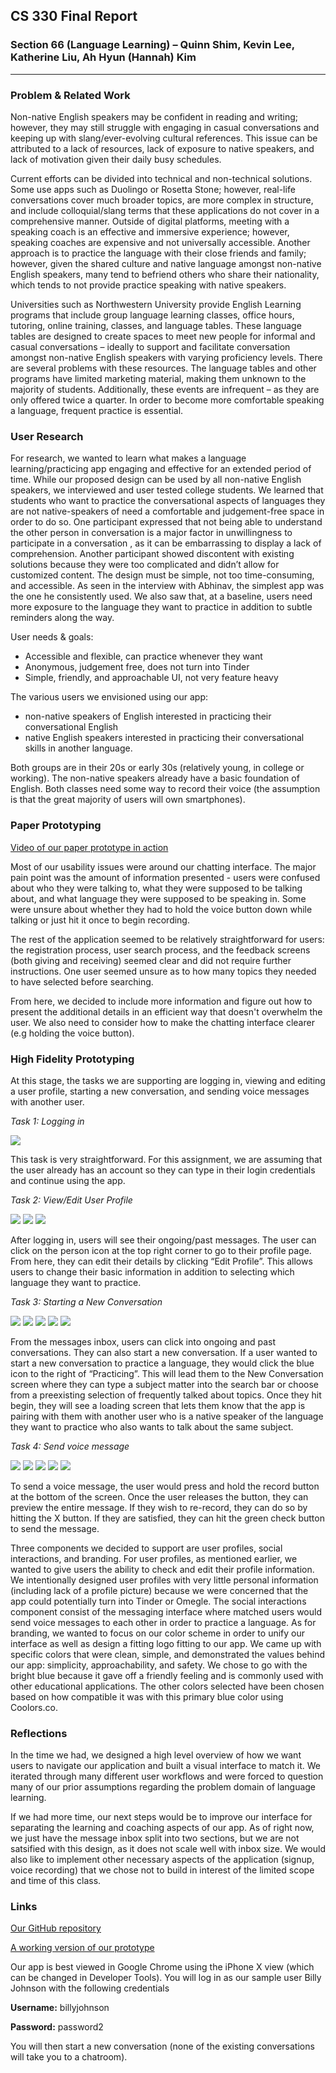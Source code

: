 ## CS 330 Final Report

### Section 66 (Language Learning) – Quinn Shim, Kevin Lee, Katherine Liu, Ah Hyun (Hannah) Kim

---

### Problem & Related Work

Non-native English speakers may be confident in reading and writing; however, they may still struggle with engaging in casual conversations and keeping up with slang/ever-evolving cultural references. This issue can be attributed to a lack of resources, lack of exposure to native speakers, and lack of motivation given their daily busy schedules. 

Current efforts can be divided into technical and non-technical solutions. Some use apps such as Duolingo or Rosetta Stone; however, real-life conversations cover much broader topics, are more complex in structure, and include colloquial/slang terms that these applications do not cover in a comprehensive manner. Outside of digital platforms, meeting with a speaking coach is an effective and immersive experience; however, speaking coaches are expensive and not universally accessible. Another approach is to practice the language with their close friends and family; however, given the shared culture and native language amongst non-native English speakers, many tend to befriend others who share their nationality, which tends to not provide practice speaking with native speakers. 

Universities such as Northwestern University provide English Learning programs that include group language learning classes, office hours, tutoring, online training, classes, and language tables. These language tables are designed to create spaces to meet new people for informal and casual conversations – ideally to support and facilitate conversation amongst non-native English speakers with varying proficiency levels. There are several problems with these resources. The language tables and other programs have limited marketing material, making them unknown to the majority of students. Additionally, these events are infrequent – as they are only offered twice a quarter. In order to become more comfortable speaking a language, frequent practice is essential. 

### User Research

For research, we wanted to learn what makes a language learning/practicing app engaging and effective for an extended period of time.  While our proposed design can be used by all non-native English speakers, we interviewed and user tested college students. We learned that students who want to practice the conversational aspects of languages they are not native-speakers of need a comfortable and judgement-free space in order to do so. One participant expressed that not being able to understand the other person in conversation is a major factor in unwillingness to participate in a conversation , as it can be embarrassing to display a lack of comprehension. Another participant showed discontent with existing solutions because they were too complicated and didn’t allow for customized content. The design must be simple, not too time-consuming, and accessible. As seen in the interview with Abhinav, the simplest app was the one he consistently used.  We also saw that, at a baseline, users need more exposure to the language they want to practice in addition to subtle reminders along the way. 

User needs & goals:
- Accessible and flexible, can practice whenever they want
- Anonymous, judgement free, does not turn into Tinder
- Simple, friendly, and approachable UI, not very feature heavy
  
The various users we envisioned using our app:
- non-native speakers of English interested in practicing their conversational English
- native English speakers interested in practicing their conversational skills in another language. 

Both groups are in their 20s or early 30s (relatively young, in college or working). The non-native speakers already have a basic foundation of English. Both classes need some way to record their voice (the assumption is that the great majority of users will own smartphones). 

### Paper Prototyping

[Video of our paper prototype in action](https://vimeo.com/391038108)

Most of our usability issues were around our chatting interface. The major pain point was the amount of information presented - users were confused about who they were talking to, what they were supposed to be talking about, and what language they were supposed to be speaking in. Some were unsure about whether they had to hold the voice button down while talking or just hit it once to begin recording. 

The rest of the application seemed to be relatively straightforward for users: the registration process, user search process, and the feedback screens (both giving and receiving) seemed clear and did not require further instructions. One user seemed unsure as to how many topics they needed to have selected before searching. 

From here, we decided to include more information and figure out how to present the additional details in an efficient way that doesn't overwhelm the user. We also need to consider how to make the chatting interface clearer (e.g holding the voice button). 

### High Fidelity Prototyping

At this stage, the tasks we are supporting are logging in, viewing and editing a user profile, starting a new conversation, and sending voice messages with another user. 

*Task 1: Logging in*

![](Task1_Screen1Login.png)

This task is very straightforward. For this assignment, we are assuming that the user already has an account so they can type in their login credentials and continue using the app.

*Task 2: View/Edit User Profile*

![](Task2_Screen1Messages.png)
![](Task2_Screen2ProfileDISPLAY.png) ![](Task2_Screen3ProfileEDIT.png) 

After logging in, users will see their ongoing/past messages. The user can click on the person icon at the top right corner to go to their profile page. From here, they can edit their details by clicking “Edit Profile”. This allows users to change their basic information in addition to selecting which language they want to practice. 

*Task 3: Starting a New Conversation*

![](Task2_Screen1Messages.png) ![](Task3_Screen2NewConvoSearch.png) ![](Task3_Screen3NewConvoSelect.png)
![](Task3_Screen4Matching.png) ![](Task3_Screen5Matched.png) 

From the messages inbox, users can click into ongoing and past conversations. They can also start a new conversation. If a user wanted to start a new conversation to practice a language, they would click the blue icon to the right of “Practicing”. This will lead them to the New Conversation screen where they can type a subject matter into the search bar or choose from a preexisting selection of frequently talked about topics. Once they hit begin, they will see a loading screen that lets them know that the app is pairing with them with another user who is a native speaker of the language they want to practice who also wants to talk about the same subject.

*Task 4: Send voice message*

![](Task4_Screen1ChatScreen.png)
![](Task4_Screen2_RecordingNewMessage.png) ![](Task4_Screen3PreviewButton.png) ![](Task4_Screen4PlayingPreview.png) ![](Task4_Screen5NewMessagesSent.png) 

To send a voice message, the user would press and hold the record button at the bottom of the screen. Once the user releases the button, they can preview the entire message. If they wish to re-record, they can do so by hitting the X button. If they are satisfied, they can hit the green check button to send the message.

Three components we decided to support are user profiles, social interactions, and branding. For user profiles, as mentioned earlier, we wanted to give users the ability to check and edit their profile information. We intentionally designed user profiles with very little personal information (including lack of a profile picture) because we were concerned that the app could potentially turn into Tinder or Omegle. The social interactions component consist of the messaging interface where matched users would send voice messages to each other in order to practice a language. As for branding, we wanted to focus on our color scheme in order to unify our interface as well as design a fitting logo fitting to our app. We came up with specific colors that were clean, simple, and demonstrated the values behind our app: simplicity, approachability, and safety. We chose to go with the bright blue because it gave off a friendly feeling and is commonly used with other educational applications. The other colors selected have been chosen based on how compatible it was with this primary blue color using Coolors.co.
 
### Reflections

In the time we had, we designed a high level overview of how we want users to navigate our application and built a visual interface to match it. We iterated through many different user workflows and were forced to question many of our prior assumptions regarding the problem domain of language learning.

If we had more time, our next steps would be to improve our interface for separating the learning and coaching aspects of our app. As of right now, we just have the message inbox split into two sections, but we are not satsified with this design, as it does not scale well with inbox size. We would also like to implement other necessary aspects of the application (signup, voice recording) that we chose not to build in interest of the limited scope and time of this class.

### Links

[Our GitHub repository](https://github.com/CS-330-Language-Learning/language-learning/tree/project_8)

[A working version of our prototype](https://cs-330-language-learning.github.io/language-learning/login.html)

Our app is best viewed in Google Chrome using the iPhone X view (which can be changed in Developer Tools). You will log in as our sample user Billy Johnson with the following credentials

**Username:** billyjohnson

**Password:** password2

You will then start a new conversation (none of the existing conversations will take you to a chatroom). 
